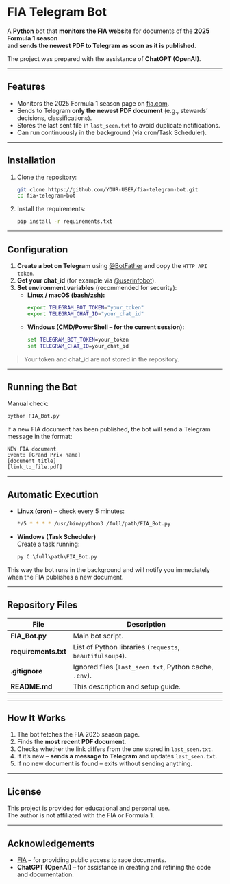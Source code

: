 # FIA Telegram Bot

A **Python** bot that **monitors the FIA website** for documents of the **2025 Formula 1 season**  
and **sends the newest PDF to Telegram as soon as it is published**.

The project was prepared with the assistance of **ChatGPT (OpenAI)**.

---

## Features

- Monitors the 2025 Formula 1 season page on [fia.com](https://www.fia.com/documents/championships/fia-formula-one-world-championship-14/season/season-2025-2071).
- Sends to Telegram **only the newest PDF document** (e.g., stewards’ decisions, classifications).
- Stores the last sent file in `last_seen.txt` to avoid duplicate notifications.
- Can run continuously in the background (via cron/Task Scheduler).

---

## Installation

1. Clone the repository:
   ```bash
   git clone https://github.com/YOUR-USER/fia-telegram-bot.git
   cd fia-telegram-bot
   ```
2. Install the requirements:
   ```bash
   pip install -r requirements.txt
   ```

---

## Configuration

1. **Create a bot on Telegram** using [@BotFather](https://t.me/BotFather) and copy the `HTTP API token`.
2. **Get your chat_id** (for example via [@userinfobot](https://t.me/userinfobot)).
3. **Set environment variables** (recommended for security):
   - **Linux / macOS (bash/zsh):**
     ```bash
     export TELEGRAM_BOT_TOKEN="your_token"
     export TELEGRAM_CHAT_ID="your_chat_id"
     ```
   - **Windows (CMD/PowerShell – for the current session):**
     ```cmd
     set TELEGRAM_BOT_TOKEN=your_token
     set TELEGRAM_CHAT_ID=your_chat_id
     ```

> Your token and chat_id are not stored in the repository.

---

## Running the Bot

Manual check:
```bash
python FIA_Bot.py
```
If a new FIA document has been published, the bot will send a Telegram message in the format:

```
NEW FIA document
Event: [Grand Prix name]
[document title]
[link_to_file.pdf]
```

---

## Automatic Execution

- **Linux (cron)** – check every 5 minutes:
  ```bash
  */5 * * * * /usr/bin/python3 /full/path/FIA_Bot.py
  ```
- **Windows (Task Scheduler)**  
  Create a task running:
  ```cmd
  py C:\full\path\FIA_Bot.py
  ```

This way the bot runs in the background and will notify you immediately when the FIA publishes a new document.

---

## Repository Files

| File                | Description                                               |
|---------------------|-----------------------------------------------------------|
| **FIA_Bot.py**      | Main bot script.                                          |
| **requirements.txt**| List of Python libraries (`requests`, `beautifulsoup4`).  |
| **.gitignore**      | Ignored files (`last_seen.txt`, Python cache, `.env`).    |
| **README.md**       | This description and setup guide.                         |

---

## How It Works

1. The bot fetches the FIA 2025 season page.
2. Finds the **most recent PDF document**.
3. Checks whether the link differs from the one stored in `last_seen.txt`.
4. If it’s new – **sends a message to Telegram** and updates `last_seen.txt`.
5. If no new document is found – exits without sending anything.

---

## License

This project is provided for educational and personal use.  
The author is not affiliated with the FIA or Formula 1.

---

## Acknowledgements

- [FIA](https://www.fia.com/) – for providing public access to race documents.
- **ChatGPT (OpenAI)** – for assistance in creating and refining the code and documentation.